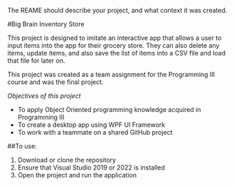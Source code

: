 The REAME should describe your project, and what context it was created.

#Big Brain Inventory Store

This project is designed to imitate an interactive app that allows a user to input items into the app for their grocery store. They can also delete any items, update items, and also save the list of items into a CSV file and load that file for later on. 

This project was created as a team assignment for the Programming III course and was the final project. 

*Objectives of this project*

- To apply Object Oriented programming knowledge acquired in Programming III
- To create a desktop app using WPF UI Framework
- To work with a teammate on a shared GitHub project


##To use:

1) Download or clone the repository
2) Ensure that Visual Studio 2019 or 2022 is installed
3) Open the project and run the application